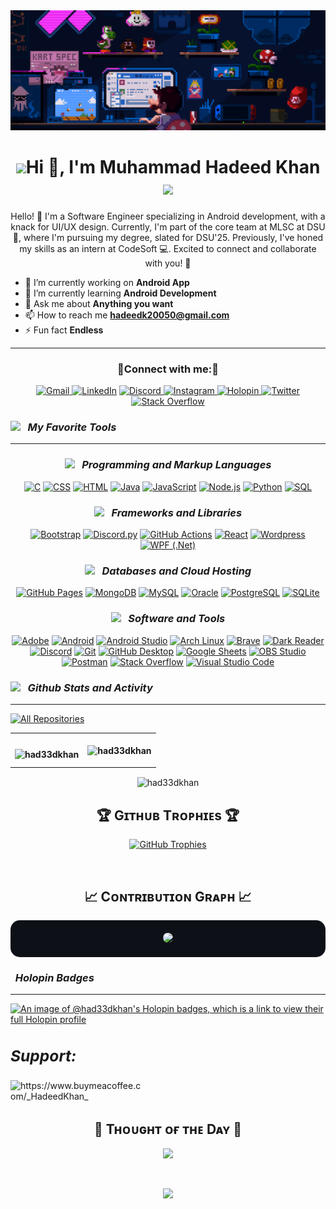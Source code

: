 <img src="https://github.com/Had33dKhan/Had33dKhan/blob/main/animated.gif" alt="banner">
<h1 align="center"> <img src="https://www.codedex.io/_next/image?url=%2Fimages%2Frobot.gif&w=128&q=75" width="70px" />Hi 👋, I'm Muhammad Hadeed Khan <img src="https://media.tenor.com/8jAJQds1Kx0AAAAi/pikachu.gif" width="70px"/></h1>
<p align="center">Hello! 👋 I'm a Software Engineer specializing in Android development, with a knack for UI/UX design. Currently, I'm part of the core team at MLSC at DSU 🌟, where I'm pursuing my degree, slated for DSU'25. Previously, I've honed my skills as an intern at CodeSoft 💻. Excited to connect and collaborate with you! 🚀</p>

- 🔭 I’m currently working on **Android App**
- 🌱 I’m currently learning **Android Development**
- 💬 Ask me about **Anything you want**
- 📫 How to reach me **hadeedk20050@gmail.com**
- ⚡ Fun fact **Endless**
<hr></hr>
<h3 align="Center">🤝Connect with me:🤝</h3>
<p align="center">
<a href="mailto:hadeedk20050@gmail.com">
    <img alt="Gmail" title="Gmail" src="https://img.shields.io/badge/Gmail-D14836?style=for-the-badge&logo=gmail&logoColor=white"/>
</a>
<a href="www.linkedin.com/in/muhammad-hadeed-khan-725a6524a"><img  alt="LinkedIn" title="LinkedIn" src="https://img.shields.io/badge/LinkedIn-0b5fbb?style=for-the-badge&logo=linkedin&logoColor=white"/></a>
 <a href="https://discordapp.com/users/_hadeedkhan_">
    <img alt="Discord" title="Discord" src="https://img.shields.io/badge/Discord-7289DA?style=for-the-badge&logo=discord&logoColor=white"/>
</a>
 <a href="https://www.instagram.com/hadeedxkhan/" target="_blank">
    <img alt="Instagram" title="Instagram" src="https://img.shields.io/badge/Instagram-E4405F?style=for-the-badge&logo=instagram&logoColor=white"/>
</a>
 <a href="https://holopin.io/@had33dkhan#" target="_blank">
    <img alt="Holopin" title="Holopin" src="https://img.shields.io/badge/Holopin-1DA1F2?style=for-the-badge&logo=holopin&logoColor=white"/>
</a>
 <a href="https://x.com/Hadeed_Khan2002"><img  alt="Twitter" title="Twitter" src="https://img.shields.io/badge/twitter-1c96e9?style=for-the-badge&logo=twitter&logoColor=white"/></a>
  <a href="https://stackoverflow.com/users/23053974/hadeed-khan"><img alt="Stack Overflow" title="Stack Overflow" src="https://img.shields.io/badge/Stack%20Overflow-F58025?style=for-the-badge&logo=stackoverflow&logoColor=white"/></a>
</p>

<i><b><h3><img src="https://media2.giphy.com/media/QssGEmpkyEOhBCb7e1/giphy.gif?cid=ecf05e47a0n3gi1bfqntqmob8g9aid1oyj2wr3ds3mg700bl&rid=giphy.gif" width="50px"> &nbsp; My Favorite Tools </h3></b></i>
<hr></hr>

<div align="center" >

### ***<img src="https://media.giphy.com/media/IdyAQJVN2kVPNUrojM/giphy.gif" width="30px"> &nbsp; Programming and Markup Languages***

  <p>
      <a href="https://github.com/search?q=user%3ADenverCoder1+language%3Ac"><img alt="C" src="https://custom-icon-badges.demolab.com/badge/C-03599C.svg?logo=c-in-hexagon&logoColor=white"></a>
      <a href="https://github.com/search?q=user%3ADenverCoder1+language%3Acss"><img alt="CSS" src="https://img.shields.io/badge/CSS-1572B6.svg?logo=css3&logoColor=white"></a>
      <a href="https://github.com/search?q=user%3ADenverCoder1+language%3Ahtml"><img alt="HTML" src="https://img.shields.io/badge/HTML-E34F26.svg?logo=html5&logoColor=white"></a>
      <a href="https://github.com/search?q=user%3ADenverCoder1+language%3Ajava"><img alt="Java" src="https://custom-icon-badges.demolab.com/badge/Java-007396.svg?logo=java&logoColor=white"></a>
      <a href="https://github.com/search?q=user%3ADenverCoder1+language%3Ajavascript"><img alt="JavaScript" src="https://img.shields.io/badge/JavaScript-F7DF1E.svg?logo=javascript&logoColor=black"></a>
      <a href="https://github.com/search?q=user%3ADenverCoder1+language%3Ajavascript"><img alt="Node.js" src="https://img.shields.io/badge/Node.js-43853D.svg?logo=node.js&logoColor=white"></a>
      <a href="https://github.com/search?q=user%3ADenverCoder1+language%3Apython"><img alt="Python" src="https://img.shields.io/badge/Python-14354C.svg?logo=python&logoColor=white"></a>
      <a href="https://github.com/search?q=user%3ADenverCoder1+language%3Asql"><img alt="SQL" src="https://custom-icon-badges.demolab.com/badge/SQL-025E8C.svg?logo=database&logoColor=white"></a>    
  </p>

### ***<img src="https://media.giphy.com/media/v1.Y2lkPTc5MGI3NjExcHhyMXl6ZDZwZTN6bnBidm43Z2Yxam8zZ2R6YTJzZHRweGN6ZXVzYyZlcD12MV9pbnRlcm5hbF9naWZfYnlfaWQmY3Q9cw/M3nwJpDEUxkCzVftCi/giphy.gif" width="30px"> &nbsp; Frameworks and Libraries***
  <p>
      <a href="#"><img alt="Bootstrap" src="https://img.shields.io/badge/Bootstrap-7952B3.svg?logo=bootstrap&logoColor=white"></a>
      <a href="#"><img alt="Discord.py" src="https://custom-icon-badges.demolab.com/badge/Discord.py-0d1620.svg?logo=dpy"></a>
      <a href="#"><img alt="GitHub Actions" src="https://img.shields.io/badge/GitHub%20Actions-2671E5.svg?logo=github%20actions&logoColor=white"></a>
      <a href="#"><img alt="React" src="https://img.shields.io/badge/React-20232a.svg?logo=react&logoColor=%2361DAFB"></a>
      <a href="#"><img alt="Wordpress" src="https://img.shields.io/badge/Wordpress-21759B?logo=wordpress&logoColor=white"></a>
      <a href="#"><img alt="WPF (.Net)" src="https://img.shields.io/badge/WPF-5C2D91?logo=.net&logoColor=white"></a>
  </p>

### ***<img src="https://media.giphy.com/media/jnDKffgCfGYOp6cMTK/giphy.gif" width="30px"> &nbsp; Databases and Cloud Hosting***

  <p>
      <a href="#"><img alt="GitHub Pages" src="https://img.shields.io/badge/GitHub%20Pages-327FC7.svg?logo=github&logoColor=white"></a>
      <a href="#"><img alt="MongoDB" src ="https://img.shields.io/badge/MongoDB-4ea94b.svg?logo=mongodb&logoColor=white"></a>
      <a href="#"><img alt="MySQL" src="https://img.shields.io/badge/MySQL-00f.svg?logo=mysql&logoColor=white"></a>
      <a href="#"><img alt="Oracle" src ="https://img.shields.io/badge/Oracle-F00000.svg?logo=oracle&logoColor=white"></a>
      <a href="#"><img alt="PostgreSQL" src ="https://img.shields.io/badge/PostgreSQL-316192.svg?logo=postgresql&logoColor=white"></a>
      <a href="#"><img alt="SQLite" src ="https://img.shields.io/badge/SQLite-07405e.svg?logo=sqlite&logoColor=white"></a>
      </p>

### ***<img src="https://media.giphy.com/media/CAIgh8LKFbIciGx5Qe/giphy.gif" width="30px"> &nbsp; Software and Tools***

  <p>
      <a href="#"><img alt="Adobe" src="https://img.shields.io/badge/Adobe-FF0000.svg?logo=adobe&logoColor=white"></a>
      <a href="#"><img alt="Android" src="https://img.shields.io/badge/Android-3DDC84?logo=android&logoColor=white"></a>
      <a href="#"><img alt="Android Studio" src="https://img.shields.io/badge/Android%20Studio-008678.svg?logo=android-studio&logoColor=white"></a>
      <a href="#"><img alt="Arch Linux" src="https://img.shields.io/badge/Arch%20Linux-1793D1.svg?logo=arch-linux&logoColor=white"></a>
      <a href="#"><img alt="Brave" src="https://img.shields.io/badge/-Brave-FB542B?logo=brave&logoColor=white"></a>
      <a href="#"><img alt="Dark Reader" src="https://img.shields.io/badge/-Dark%20Reader-141E24?logo=dark-reader&logoColor=white"></a>
      <a href="#"><img alt="Discord" src="https://img.shields.io/badge/-Discord-5865F2.svg?logo=discord&logoColor=white"></a>
      <a href="#"><img alt="Git" src="https://img.shields.io/badge/Git-F05033.svg?logo=git&logoColor=white"></a>
      <a href="#"><img alt="GitHub Desktop" src="https://img.shields.io/badge/GitHub%20Desktop-8034A9.svg?logo=github&logoColor=white"></a>
      <a href="#"><img alt="Google Sheets" src="https://img.shields.io/badge/Sheets-34A853.svg?logo=google%20sheets&logoColor=white"></a>
      <a href="#"><img alt="OBS Studio" src="https://img.shields.io/badge/-OBS-302E31?logo=obs-studio&logoColor=white"></a>
     <a href="#"><img alt="Postman" src="https://img.shields.io/badge/Postman-FF6C37?logo=postman&logoColor=white"></a>
     <a href="#"><img alt="Stack Overflow" src="https://img.shields.io/badge/-Stack%20Overflow-FE7A16?logo=stack-overflow&logoColor=white"></a>
      <a href="#"><img alt="Visual Studio Code" src="https://img.shields.io/badge/Visual%20Studio%20Code-0078d7.svg?logo=visual-studio-code&logoColor=white"></a>
  </p>  
</div>

***<h3><img src="https://media.giphy.com/media/KzJkzjggfGN5Py6nkT/giphy.gif" width="50px"> &nbsp; Github Stats and Activity</h3>***
<hr></hr>

<a align="center" href="">
    <img alt="All Repositories" title="All Repositories" src="https://custom-icon-badges.demolab.com/badge/-Click%20Here%20For%20All%20My%20Repos-1F222E?style=for-the-badge&logoColor=white&logo=repo"/>
</a>
<table align="center">
  <tr>
    <th><p align="center"><img align="left" src="https://github-readme-stats.vercel.app/api/top-langs?username=had33dkhan&show_icons=true&locale=en&layout=compact&theme=dark&bg_color=30,e96443,904e95&title_color=fff&text_color=fff&icon_color=fff" alt="had33dkhan" /></p></th>
    <th><p align="center"><img align="center" src="https://github-readme-stats.vercel.app/api?username=had33dkhan&show_icons=true&locale=en&theme=radical&bg_color=30,e96443,904e95&title_color=fff&text_color=fff&icon_color=fff" alt="had33dkhan"/></p></th>
 </tr></table>
 <p align="center"><img align="center" src="https://github-readme-streak-stats.herokuapp.com/?user=had33dkhan&theme=sunset&background=30,e96443,904e95&ring=e96443&fire=904e95&currStreakLabel=fff&sideLabels=fff&dates=fff&stroke=fff&border=fff" alt="had33dkhan" /></p>

 <!--Trophies Section-->   
<h2 align="center">🏆 Gɪᴛʜᴜʙ Tʀᴏᴘʜɪᴇs 🏆</h2>
<p align="center">
  <a href="https://github.com/Had33dKhan/github-profile-trophy">
    <img src="https://github-profile-trophy.vercel.app/?username=Had33dKhan&row=2&column=4&margin-w=20&margin-h=20" alt="GitHub Trophies">
  </a>
</p>
<br />


 
<h2 align="center">📈 Cᴏɴᴛʀɪʙᴜᴛɪᴏɴ Gʀᴀᴘʜ 📈</h2>
<div align="center" style="background-color: #0d1117; padding: 20px; border-radius: 15px;">
    <img src="https://github-readme-activity-graph.vercel.app/graph?username=Had33dKhan&bg_color=0d1117&color=c9d1d9&line=58a6ff&point=79c0ff&area=true&area_color=30363d&hide_border=false" style="border-radius: 15px;">
</div> 


***<h3> &nbsp; Holopin Badges</h3>***
<hr></hr>

 [![An image of @had33dkhan's Holopin badges, which is a link to view their full Holopin profile](https://holopin.me/had33dkhan)](https://holopin.io/@had33dkhan)

## ***<h3 align="left">Support:</h3>***
<p><a href="https://www.buymeacoffee.com/https://www.buymeacoffee.com/_HadeedKhan_"> <img align="left" src="https://cdn.buymeacoffee.com/buttons/v2/default-yellow.png" height="50" width="210" alt="https://www.buymeacoffee.com/_HadeedKhan_" /></a></p>

<br><br>
<!--Dynamic Quote card updated everyday at 12 PM--> 
<h2 align="center">🌟 Tʜᴏᴜɢʜᴛ ᴏғ ᴛʜᴇ Dᴀʏ 🌟</h2>

<!--STARTS_HERE_QUOTE_CARD-->
<p align="center">
    <img src="https://readme-daily-quotes.vercel.app/api?author=Ming-Dao%20Deng&quote=It%20is%20up%20to%20each%20of%20us%20to%20sing%20as%20we%20feel%20moved%20by%20the%20overall%20song%20of%20life.&theme=dark&bg_color=011627&author_color=ffeb95">
</p>
<!--ENDS_HERE_QUOTE_CARD-->

<br/>

<!--Footer--> 
<p align="center">
  <img src="https://capsule-render.vercel.app/api?type=waving&color=gradient&height=65&section=footer"/>
</p>
